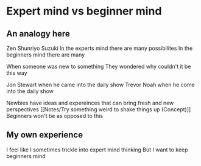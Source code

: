 # Expert mind vs beginner mind

## An analogy here

Zen 
Shunriyo Suzuki
In the experts mind there are many possibilites
In the beginners mind there are many

When someone was new to something
They wondered why couldn't it be this way

Jon Stewart
when he came into the daily show
Trevor Noah
when he come into the daily show

Newbies have ideas and expereinces 
that can bring fresh and new perspectives 
[[Notes/Try something weird to shake things up (Concept)]]
Beginners won't be as opposed to this

## My own experience

I feel like I sometimes trickle into expert mind thinking
But I want to keep beginners mind
